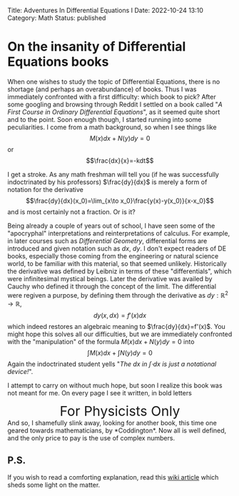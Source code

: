 Title: Adventures In Differential Equations I
Date: 2022-10-24 13:10
Category: Math
Status: published

# On the insanity of Differential Equations books
When one wishes to study the topic of Differential Equations, there is no shortage (and perhaps an overabundance) of books. Thus I was immediately confronted with a first difficulty: which book to pick? <!-- add something about difference from calculus? -->
After some googling and browsing through Reddit I settled on a book called "*A First Course in Ordinary Differential Equations*", as it seemed quite short and to the point. Soon enough though, I started running into some peculiarities.
I come from a math background, so when I see things like
$$M(x)dx+N(y)dy=0$$
or
$$\frac{dx}{x}=-kdt$$ <!--long one-->

I get a stroke. As any math freshman will tell you (if he was successfully indoctrinated by his professors) $\frac{dy}{dx}$ is merely a form of notation for the derivative
$$\frac{dy}{dx}(x_0)=\lim_{x\to x_0}\frac{y(x)-y(x_0)}{x-x_0}$$
and is most certainly not a fraction. Or is it?

<!-- Something about history of differentials -->
Being already a couple of years out of school, I have seen some of the "apocryphal" interpretations and reinterpretations of calculus. For example, in later courses such as *Differential Geometry*, differential forms are introduced and given notation such as $dx$, $dy$. I don't expect readers of DE books, especially those coming from the engineering or natural science world, to be familiar with this material, so that seemed unlikely. Historically the derivative was defined by Leibniz in terms of these "differentials", which were infinitesimal mystical beings. Later the derivative was availed by Cauchy who defined it through the concept of the limit. The differential were regiven a purpose, by defining them through the derivative as $dy:\mathbb R^2\to \mathbb R$,
$$dy(x,dx)=f'(x)dx$$
which indeed restores an algebraic meaning to $\frac{dy}{dx}=f'(x)$. You might hope this solves all our difficulties, but we are immediately confronted with the "manipulation" of the formula $M(x)dx+N(y)dy=0$ into 
 $$\int M(x)dx+\int N(y)dy=0$$
Again the indoctrinated student yells "*The $dx$ in $\int\cdot dx$ is just a notational device!*".

I attempt to carry on without much hope, but soon I realize this book was not meant for me. On every page I see it written, in bold letters
<div align="center" style="font-size:30px;bold;">
For Physicists Only
</div>
And so, I shamefully slink away, looking for another book, this time one geared towards mathematicians, by *Coddington*. Now all is well defined, and the only price to pay is the use of complex numbers.

## P.S.
If you wish to read a comforting explanation, read this [wiki article](https://en.wikipedia.org/wiki/Separation_of_variables#Ordinary_differential_equations_(ODE)) which sheds some light on the matter.
